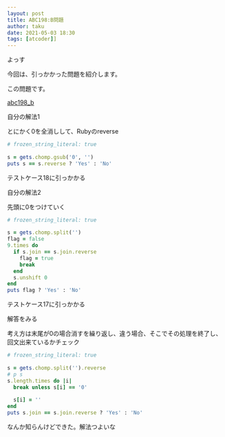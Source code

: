 ```yaml
---
layout: post
title: ABC198:B問題
author: taku
date: 2021-05-03 18:30
tags: [atcoder]]
---
```


よっす

今回は、引っかかった問題を紹介します。

この問題です。

[abc198_b](https://atcoder.jp/contests/abc198/tasks/abc198_b)

自分の解法1

とにかく0を全消しして、Rubyのreverse

```ruby
# frozen_string_literal: true
 
s = gets.chomp.gsub('0', '')
puts s == s.reverse ? 'Yes' : 'No'
```

テストケース18に引っかかる

自分の解法2

先頭に0をつけていく

```ruby
# frozen_string_literal: true
 
s = gets.chomp.split('')
flag = false
9.times do
  if s.join == s.join.reverse
    flag = true
    break
  end
  s.unshift 0
end
puts flag ? 'Yes' : 'No'
```

テストケース17に引っかかる

解答をみる

考え方は末尾が0の場合消すを繰り返し、違う場合、そこでその処理を終了し、回文出来ているかチェック

```ruby
# frozen_string_literal: true
 
s = gets.chomp.split('').reverse
# p s
s.length.times do |i|
  break unless s[i] == '0'
 
  s[i] = ''
end
puts s.join == s.join.reverse ? 'Yes' : 'No'
```

なんか知らんけどできた。解法つよいな
